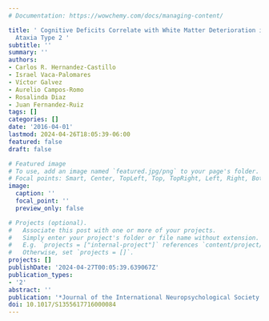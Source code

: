 ```yaml
---
# Documentation: https://wowchemy.com/docs/managing-content/

title: ' Cognitive Deficits Correlate with White Matter Deterioration in Spinocerebellar
  Ataxia Type 2 '
subtitle: ''
summary: ''
authors:
- Carlos R. Hernandez-Castillo
- Israel Vaca-Palomares
- Víctor Galvez
- Aurelio Campos-Romo
- Rosalinda Diaz
- Juan Fernandez-Ruiz
tags: []
categories: []
date: '2016-04-01'
lastmod: 2024-04-26T18:05:39-06:00
featured: false
draft: false

# Featured image
# To use, add an image named `featured.jpg/png` to your page's folder.
# Focal points: Smart, Center, TopLeft, Top, TopRight, Left, Right, BottomLeft, Bottom, BottomRight.
image:
  caption: ''
  focal_point: ''
  preview_only: false

# Projects (optional).
#   Associate this post with one or more of your projects.
#   Simply enter your project's folder or file name without extension.
#   E.g. `projects = ["internal-project"]` references `content/project/deep-learning/index.md`.
#   Otherwise, set `projects = []`.
projects: []
publishDate: '2024-04-27T00:05:39.639067Z'
publication_types:
- '2'
abstract: ''
publication: '*Journal of the International Neuropsychological Society: JINS*'
doi: 10.1017/S1355617716000084
---
```

